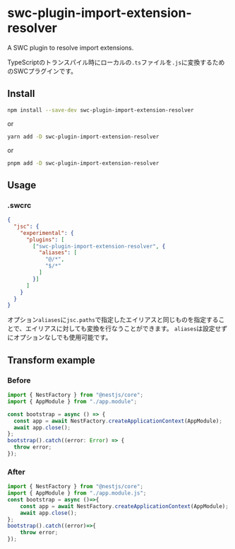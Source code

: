 # swc-plugin-import-extension-resolver

A SWC plugin to resolve import extensions.

TypeScriptのトランスパイル時にローカルの`.ts`ファイルを`.js`に変換するためのSWCプラグインです。

## Install

```sh
npm install --save-dev swc-plugin-import-extension-resolver
```

or

```sh
yarn add -D swc-plugin-import-extension-resolver
```

or

```sh
pnpm add -D swc-plugin-import-extension-resolver
```

## Usage

### .swcrc

```json
{
  "jsc": {
    "experimental": {
      "plugins": [
        ["swc-plugin-import-extension-resolver", {
          "aliases": [
            "@/*",
            "$/*"
          ]
        }]
      ]
    }
  }
}
```

オプション`aliases`に`jsc.paths`で指定したエイリアスと同じものを指定することで、エイリアスに対しても変換を行なうことができます。
`aliases`は設定せずにオプションなしでも使用可能です。

## Transform example

### Before

```ts
import { NestFactory } from "@nestjs/core";
import { AppModule } from "./app.module";

const bootstrap = async () => {
  const app = await NestFactory.createApplicationContext(AppModule);
  await app.close();
};
bootstrap().catch((error: Error) => {
  throw error;
});
```

### After

```ts
import { NestFactory } from "@nestjs/core";
import { AppModule } from "./app.module.js";
const bootstrap = async ()=>{
    const app = await NestFactory.createApplicationContext(AppModule);
    await app.close();
};
bootstrap().catch((error)=>{
    throw error;
});
```

